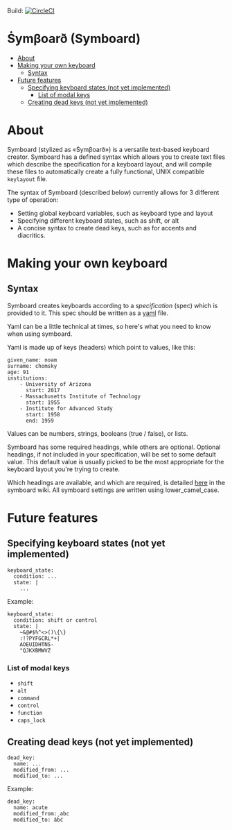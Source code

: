 Build: [![CircleCI](https://circleci.com/gh/andrewjunyoung/symboard.svg?style=svg)](https://circleci.com/gh/andrewjunyoung/symboard)

# Ṡymβoarð (Symboard)

<!-- vim-markdown-toc GFM -->

* [About](#about)
* [Making your own keyboard](#making-your-own-keyboard)
  * [Syntax](#syntax)
* [Future features](#future-features)
  * [Specifying keyboard states (not yet implemented)](#specifying-keyboard-states-not-yet-implemented)
    * [List of modal keys](#list-of-modal-keys)
  * [Creating dead keys (not yet implemented)](#creating-dead-keys-not-yet-implemented)

<!-- vim-markdown-toc -->

# About

Symboard (stylized as «Ṡymβoarð») is a versatile text-based keyboard creator.
Symboard has a defined syntax which allows you to create text files which
describe the specification for a keyboard layout, and will compile these files
to automatically create a fully functional, UNIX compatible `keylayout` file.

The syntax of Symboard (described below) currently allows for 3 different type
of operation:
- Setting global keyboard variables, such as keyboard type and layout
- Specifying different keyboard states, such as shift, or alt
- A concise syntax to create dead keys, such as for accents and diacritics.

# Making your own keyboard

## Syntax

Symboard creates keyboards according to a _specification_ (spec) which is provided to it. This spec should be written as a [yaml](https://en.wikipedia.org/wiki/YAML) file.

Yaml can be a little technical at times, so here's what you need to know when using symboard.

Yaml is made up of keys (headers) which point to values, like this:

```
given_name: noam
surname: chomsky
age: 91
institutions:
    - University of Arizona
      start: 2017
    - Massachusetts Institute of Technology
      start: 1955
    - Institute for Advanced Study
      start: 1958
      end: 1959
```

Values can be numbers, strings, booleans (true / false), or lists.

Symboard has some required headings, while others are optional. Optional headings, if not included in your specification, will be set to some default value. This default value is usually picked to be the most appropriate for the keyboard layout you're trying to create.

Which headings are available, and which are required, is detailed [here](https://github.com/andrewjunyoung/symboard/wiki/Symboard-yaml-syntax) in the symboard wiki. All symboard settings are written using lower\_camel\_case.

# Future features

## Specifying keyboard states (not yet implemented)

```
keyboard_state:
  condition: ...
  state: |
    ...
```

Example:

```
keyboard_state:
  condition: shift or control
  state: |
    ~&@#$%^<>()\{\}
    :!?PYFGCRL*+|
    AOEUIDHTNS-
    "QJKXBMWVZ
```

### List of modal keys
  - `shift`
  - `alt`
  - `command`
  - `control`
  - `function`
  - `caps_lock`


## Creating dead keys (not yet implemented)

```
dead_key:
  name: ...
  modified_from: ...
  modified_to: ...
```

Example:


```
dead_key:
  name: acute
  modified_from: abc
  modified_to: áb́ć
```

